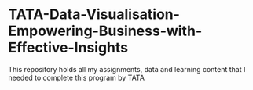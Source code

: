 # TATA-Data-Visualisation-Empowering-Business-with-Effective-Insights
This repository holds all my assignments, data and learning content that I needed to complete this program by TATA
